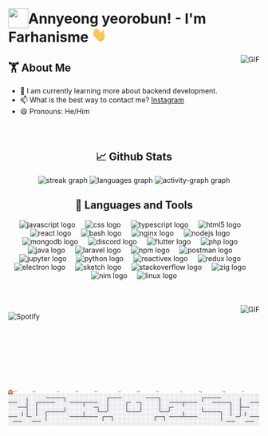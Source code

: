 # <img width="40px" height="40" src="https://media.giphy.com/media/ou60s0z0v7JzSWGn8C/giphy.gif" style="position: relative; top: 9px;" />Annyeong yeorobun! - I'm Farhanisme <img width="30px" height="30" src="https://github.com/SatYu26/SatYu26/raw/master/Assets/Hi.gif" />
<img align="right" alt="GIF" height="160px" src="https://octodex.github.com/images/daftpunktocat-guy.gif" />

## 🏋 About Me

- 🌱 I am currently learning more about backend development.
- 📫 What is the best way to contact me? [Instagram](https://www.instagram.com/frhanoid?igsh=MXZ2YTQwMG42NnBtZA==)
- 😄 Pronouns: He/Him
<br>

<div style="clear: both;"></div>
<div align="center"><h2>📈 Github Stats</h2></div>

<div align="center">
  <img src="https://streak-stats.demolab.com?user=farhanisme&locale=en&mode=daily&theme=github_dark&hide_border=true&border_radius=0&order=3" height="150" alt="streak graph" />
  <img src="https://github-readme-stats.vercel.app/api/top-langs?username=farhanisme&locale=en&hide_title=true&layout=compact&card_width=320&langs_count=5&theme=github_dark&hide_border=true&order=2" height="150" alt="languages graph" />
  <img src="https://github-readme-activity-graph.vercel.app/graph?username=farhanisme&radius=16&theme=github-dark&area=true&order=5&hide_border=true&hide_title=true" height="270" alt="activity-graph graph" />
</div>

<!-- <div align="center">
  <img src="https://github-profile-summary-cards.vercel.app/api/cards/repos-per-language?username=farhanisme&theme=github_dark" alt="Repos per language" />
  <img src="https://github-profile-summary-cards.vercel.app/api/cards/most-commit-language?username=farhanisme&theme=github_dark" alt="Most commit language" />
</div> -->

<div align="center"><h2>🧰 Languages and Tools</h2></div>

<div align="center">
  <img src="https://cdn.jsdelivr.net/gh/devicons/devicon/icons/javascript/javascript-original.svg" height="40" alt="javascript logo" />
  <img width="12" />
  <img src="https://cdn.simpleicons.org/css/1572B6" height="40" alt="css logo" />
  <img width="12" />
  <img src="https://cdn.jsdelivr.net/gh/devicons/devicon/icons/typescript/typescript-original.svg" height="40" alt="typescript logo" />
  <img width="12" />
  <img src="https://cdn.simpleicons.org/html5/E34F26" height="40" alt="html5 logo" />
  <img width="12" />
  <img src="https://cdn.jsdelivr.net/gh/devicons/devicon/icons/react/react-original.svg" height="40" alt="react logo" />
  <img width="12" />
  <img src="https://cdn.simpleicons.org/gnubash/4EAA25" height="40" alt="bash logo" />
  <img width="12" />
  <img src="https://cdn.simpleicons.org/nginx/009639" height="40" alt="nginx logo" />
  <img width="12" />
  <img src="https://cdn.simpleicons.org/nodedotjs/339933" height="40" alt="nodejs logo" />
  <img width="12" />
  <img src="https://cdn.simpleicons.org/mongodb/47A248" height="40" alt="mongodb logo" />
  <img width="12" />
  <img src="https://cdn.simpleicons.org/discord/5865F2" height="40" alt="discord logo" />
  <img width="12" />
  <img src="https://cdn.simpleicons.org/flutter/02569B" height="40" alt="flutter logo" />
  <img width="12" />
  <img src="https://cdn.simpleicons.org/php/777BB4" height="40" alt="php logo" />
  <img width="12" />
  <img src="https://cdn.jsdelivr.net/gh/devicons/devicon/icons/java/java-original.svg" height="40" alt="java logo" />
  <img width="12" />
  <img src="https://cdn.jsdelivr.net/gh/devicons/devicon/icons/laravel/laravel-original.svg" height="40" alt="laravel logo" />
  <img width="12" />
  <img src="https://cdn.simpleicons.org/npm/CB3837" height="40" alt="npm logo" />
  <img width="12" />
  <img src="https://cdn.simpleicons.org/postman/FF6C37" height="40" alt="postman logo" />
  <img width="12" />
  <img src="https://cdn.jsdelivr.net/gh/devicons/devicon/icons/jupyter/jupyter-original.svg" height="40" alt="jupyter logo" />
  <img width="12" />
  <img src="https://cdn.simpleicons.org/python/3776AB" height="40" alt="python logo" />
  <img width="12" />
  <img src="https://cdn.simpleicons.org/reactivex/B7178C" height="40" alt="reactivex logo" />
  <img width="12" />
  <img src="https://cdn.simpleicons.org/redux/764ABC" height="40" alt="redux logo" />
  <img width="12" />
  <img src="https://cdn.simpleicons.org/electron/47848F" height="40" alt="electron logo" />
  <img width="12" />
  <img src="https://cdn.simpleicons.org/sketch/F7B500" height="40" alt="sketch logo" />
  <img width="12" />
  <img src="https://cdn.simpleicons.org/stackoverflow/F58025" height="40" alt="stackoverflow logo" />
  <img width="12" />
  <img src="https://cdn.simpleicons.org/zig/F7A41D" height="40" alt="zig logo" />
  <img width="12" />
  <img src="https://cdn.simpleicons.org/nim/FFE953" height="40" alt="nim logo" />
  <img width="12" />
  <img src="https://cdn.simpleicons.org/linux/FCC624" height="40" alt="linux logo" />
</div>

<br>
<br>
<br>
<div style="clear: both;"></div>
<img align="right" alt="GIF" height="170px" src="https://media.giphy.com/media/J5B1Y8QZnzXXbLQIBu/giphy.gif" />

![Spotify](https://novatorem-kyzbk7wxl-bardiesel.vercel.app/api/spotify)

<br>
<br>
<div align="center">
  <picture>
    <source media="(prefers-color-scheme: dark)" srcset="https://raw.githubusercontent.com/farhanisme/farhanisme/output/pacman-contribution-graph-dark.svg" />
    <source media="(prefers-color-scheme: light)" srcset="https://raw.githubusercontent.com/farhanisme/farhanisme/output/pacman-contribution-graph.svg" />
    <img alt="pacman contribution graph" src="https://raw.githubusercontent.com/farhanisme/farhanisme/output/pacman-contribution-graph.svg" />
  </picture>
</div>




